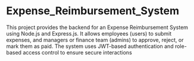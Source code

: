 # Expense_Reimbursement_System
This project provides the backend for an Expense Reimbursement System using Node.js and Express.js. It allows employees (users) to submit expenses, and managers or finance team (admins) to approve, reject, or mark them as paid. The system uses JWT-based authentication and role-based access control to ensure secure interactions
